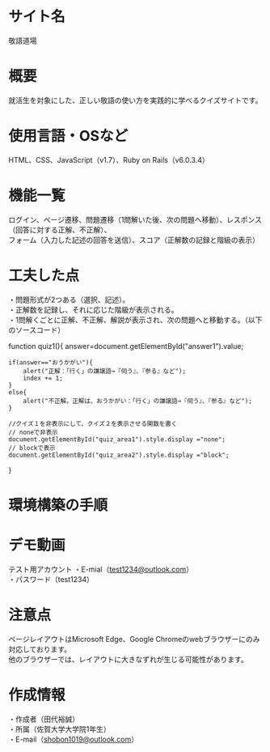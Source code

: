 # サイト名

敬語道場

# 概要

就活生を対象にした、正しい敬語の使い方を実践的に学べるクイズサイトです。

# 使用言語・OSなど

HTML、CSS、JavaScript（v1.7）、Ruby on Rails（v6.0.3.4）

# 機能一覧

ログイン、ページ遷移、問題遷移（1問解いた後、次の問題へ移動）、レスポンス（回答に対する正解、不正解）、  
フォーム（入力した記述の回答を送信）、スコア（正解数の記録と階級の表示）

# 工夫した点

・問題形式が2つある（選択、記述）。  
・正解数を記録し、それに応じた階級が表示される。  
・1問解くごとに正解、不正解、解説が表示され、次の問題へと移動する。（以下のソースコード）

  function quiz1(){
    answer=document.getElementById("answer1").value;

    if(answer=="おうかがい"){
        alert("正解：「行く」の謙譲語→『伺う』、『参る』など");
        index += 1;
    }
    else{
        alert("不正解。正解は、おうかがい：「行く」の謙譲語→『伺う』、『参る』など");
    }   

    //クイズ１を非表示にして、クイズ２を表示させる関数を書く
    // noneで非表示
    document.getElementById("quiz_area1").style.display ="none";
    // blockで表示
    document.getElementById("quiz_area2").style.display ="block";
  }

# 環境構築の手順

# デモ動画

テスト用アカウント
・E-mial（test1234@outlook.com）  
・パスワード（test1234）

# 注意点

ページレイアウトはMicrosoft Edge、Google Chromeのwebブラウザーにのみ対応しております。  
他のブラウザーでは、レイアウトに大きなずれが生じる可能性があります。

# 作成情報

・作成者（田代裕誠）  
・所属（佐賀大学大学院1年生）  
・E-mail（shobon1019@outlook.com）

